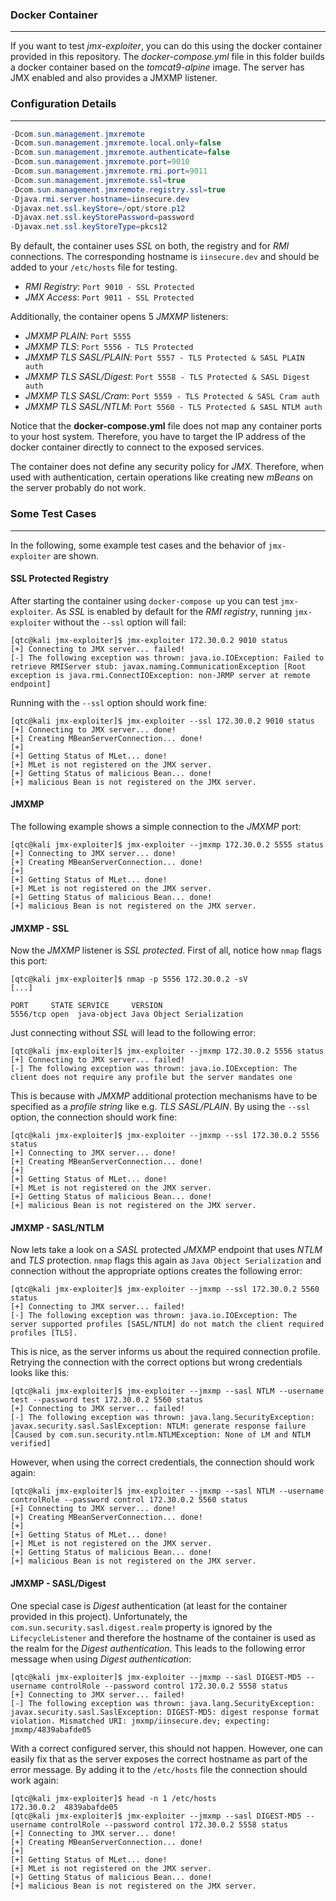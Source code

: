 ### Docker Container

----

If you want to test *jmx-exploiter*, you can do this using the docker container provided in this repository.
The *docker-compose.yml* file in this folder builds a docker container based on the *tomcat9-alpine* image.
The server has JMX enabled and also provides a JMXMP listener.


### Configuration Details

-----

```java
-Dcom.sun.management.jmxremote
-Dcom.sun.management.jmxremote.local.only=false
-Dcom.sun.management.jmxremote.authenticate=false
-Dcom.sun.management.jmxremote.port=9010
-Dcom.sun.management.jmxremote.rmi.port=9011
-Dcom.sun.management.jmxremote.ssl=true
-Dcom.sun.management.jmxremote.registry.ssl=true
-Djava.rmi.server.hostname=iinsecure.dev
-Djavax.net.ssl.keyStore=/opt/store.p12
-Djavax.net.ssl.keyStorePassword=password
-Djavax.net.ssl.keyStoreType=pkcs12
```

By default, the container uses *SSL* on both, the registry and for *RMI* connections. The corresponding hostname is
``iinsecure.dev`` and should be added to your ``/etc/hosts`` file for testing.

* *RMI Registry*: ``Port 9010 - SSL Protected``
* *JMX Access*: ``Port 9011 - SSL Protected``

Additionally, the container opens 5 *JMXMP* listeners:

* *JMXMP PLAIN*: ``Port 5555``
* *JMXMP TLS*: ``Port 5556 - TLS Protected``
* *JMXMP TLS SASL/PLAIN*: ``Port 5557 - TLS Protected & SASL PLAIN auth``
* *JMXMP TLS SASL/Digest*: ``Port 5558 - TLS Protected & SASL Digest auth``
* *JMXMP TLS SASL/Cram*: ``Port 5559 - TLS Protected & SASL Cram auth``
* *JMXMP TLS SASL/NTLM*: ``Port 5560 - TLS Protected & SASL NTLM auth``

Notice that the **docker-compose.yml** file does not map any container ports to your host system. Therefore, you
have to target the IP address of the docker container directly to connect to the exposed services.

The container does not define any security policy for *JMX*. Therefore, when used with authentication, certain operations
like creating new *mBeans* on the server probably do not work.


### Some Test Cases

-----

In the following, some example test cases and the behavior of ``jmx-exploiter`` are shown.


#### SSL Protected Registry

After starting the container using ``docker-compose up`` you can test ``jmx-exploiter``. As *SSL* is enabled by
default for the *RMI registry*, running ``jmx-exploiter`` without the ``--ssl`` option will fail:

```console
[qtc@kali jmx-exploiter]$ jmx-exploiter 172.30.0.2 9010 status
[+] Connecting to JMX server... failed!
[-] The following exception was thrown: java.io.IOException: Failed to retrieve RMIServer stub: javax.naming.CommunicationException [Root exception is java.rmi.ConnectIOException: non-JRMP server at remote endpoint]
```

Running with the ``--ssl`` option should work fine:

```console
[qtc@kali jmx-exploiter]$ jmx-exploiter --ssl 172.30.0.2 9010 status
[+] Connecting to JMX server... done!
[+] Creating MBeanServerConnection... done!
[+]
[+] Getting Status of MLet... done!
[+]	MLet is not registered on the JMX server.
[+] Getting Status of malicious Bean... done!
[+]	malicious Bean is not registered on the JMX server.
```

#### JMXMP

The following example shows a simple connection to the *JMXMP* port:

```console
[qtc@kali jmx-exploiter]$ jmx-exploiter --jmxmp 172.30.0.2 5555 status
[+] Connecting to JMX server... done!
[+] Creating MBeanServerConnection... done!
[+]
[+] Getting Status of MLet... done!
[+]	MLet is not registered on the JMX server.
[+] Getting Status of malicious Bean... done!
[+]	malicious Bean is not registered on the JMX server.
```

#### JMXMP - SSL

Now the *JMXMP* listener is *SSL protected*. First of all, notice how ``nmap`` flags
this port:

```console
[qtc@kali jmx-exploiter]$ nmap -p 5556 172.30.0.2 -sV
[...]

PORT     STATE SERVICE     VERSION
5556/tcp open  java-object Java Object Serialization
```

Just connecting without *SSL* will lead to the following error:

```console
[qtc@kali jmx-exploiter]$ jmx-exploiter --jmxmp 172.30.0.2 5556 status
[+] Connecting to JMX server... failed!
[-] The following exception was thrown: java.io.IOException: The client does not require any profile but the server mandates one
```

This is because with *JMXMP* additional protection mechanisms have to be specified as a *profile string* like e.g. *TLS SASL/PLAIN*.
By using the ``--ssl`` option, the connection should work fine:

```console
[qtc@kali jmx-exploiter]$ jmx-exploiter --jmxmp --ssl 172.30.0.2 5556 status
[+] Connecting to JMX server... done!
[+] Creating MBeanServerConnection... done!
[+]
[+] Getting Status of MLet... done!
[+]	MLet is not registered on the JMX server.
[+] Getting Status of malicious Bean... done!
[+]	malicious Bean is not registered on the JMX server.
```

#### JMXMP - SASL/NTLM

Now lets take a look on a *SASL* protected *JMXMP* endpoint that uses *NTLM* and *TLS* protection. ``nmap`` flags this again as ``Java Object Serialization``
and connection without the appropriate options creates the following error:

```console
[qtc@kali jmx-exploiter]$ jmx-exploiter --jmxmp --ssl 172.30.0.2 5560 status
[+] Connecting to JMX server... failed!
[-] The following exception was thrown: java.io.IOException: The server supported profiles [SASL/NTLM] do not match the client required profiles [TLS].
```

This is nice, as the server informs us about the required connection profile. Retrying the connection with the correct options but wrong credentials looks
like this:

```console
[qtc@kali jmx-exploiter]$ jmx-exploiter --jmxmp --sasl NTLM --username test --password test 172.30.0.2 5560 status
[+] Connecting to JMX server... failed!
[-] The following exception was thrown: java.lang.SecurityException: javax.security.sasl.SaslException: NTLM: generate response failure [Caused by com.sun.security.ntlm.NTLMException: None of LM and NTLM verified]
```

However, when using the correct credentials, the connection should work again:

```console
[qtc@kali jmx-exploiter]$ jmx-exploiter --jmxmp --sasl NTLM --username controlRole --password control 172.30.0.2 5560 status
[+] Connecting to JMX server... done!
[+] Creating MBeanServerConnection... done!
[+]
[+] Getting Status of MLet... done!
[+]	MLet is not registered on the JMX server.
[+] Getting Status of malicious Bean... done!
[+]	malicious Bean is not registered on the JMX server.
```

#### JMXMP - SASL/Digest

One special case is *Digest* authentication (at least for the container provided in this project). Unfortunately, the ``com.sun.security.sasl.digest.realm`` property
is ignored by the ``LifecycleListener`` and therefore the hostname of the container is used as the realm for the *Digest authentication*. This leads to the following
error message when using *Digest authentication*:

```console
[qtc@kali jmx-exploiter]$ jmx-exploiter --jmxmp --sasl DIGEST-MD5 --username controlRole --password control 172.30.0.2 5558 status
[+] Connecting to JMX server... failed!
[-] The following exception was thrown: java.lang.SecurityException: javax.security.sasl.SaslException: DIGEST-MD5: digest response format violation. Mismatched URI: jmxmp/iinsecure.dev; expecting: jmxmp/4839abafde05
```

With a correct configured server, this should not happen. However, one can easily fix that as the server exposes the correct hostname as part of the error message. By adding it to the ``/etc/hosts`` file the
connection should work again:

```console
[qtc@kali jmx-exploiter]$ head -n 1 /etc/hosts
172.30.0.2  4839abafde05
[qtc@kali jmx-exploiter]$ jmx-exploiter --jmxmp --sasl DIGEST-MD5 --username controlRole --password control 172.30.0.2 5558 status
[+] Connecting to JMX server... done!
[+] Creating MBeanServerConnection... done!
[+]
[+] Getting Status of MLet... done!
[+]	MLet is not registered on the JMX server.
[+] Getting Status of malicious Bean... done!
[+]	malicious Bean is not registered on the JMX server.
```
